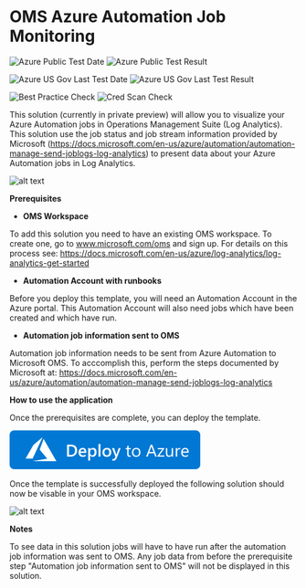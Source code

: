 # OMS Azure Automation Job Monitoring

![Azure Public Test Date](https://azurequickstartsservice.blob.core.windows.net/badges/oms-automation-solution/PublicLastTestDate.svg)
![Azure Public Test Result](https://azurequickstartsservice.blob.core.windows.net/badges/oms-automation-solution/PublicDeployment.svg)

![Azure US Gov Last Test Date](https://azurequickstartsservice.blob.core.windows.net/badges/oms-automation-solution/FairfaxLastTestDate.svg)
![Azure US Gov Last Test Result](https://azurequickstartsservice.blob.core.windows.net/badges/oms-automation-solution/FairfaxDeployment.svg)

![Best Practice Check](https://azurequickstartsservice.blob.core.windows.net/badges/oms-automation-solution/BestPracticeResult.svg)
![Cred Scan Check](https://azurequickstartsservice.blob.core.windows.net/badges/oms-automation-solution/CredScanResult.svg)

This solution (currently in private preview) will allow you to visualize your
Azure Automation jobs in Operations Management Suite (Log Analytics). This
solution use the job status and job stream information provided by Microsoft
(https://docs.microsoft.com/en-us/azure/automation/automation-manage-send-joblogs-log-analytics)
to present data about your Azure Automation jobs in Log Analytics.

![alt text](images/AutomationJobs.PNG "Azure Automation Job Monitoring")

**Prerequisites**

- **OMS Workspace**

To add this solution you need to have an existing OMS workspace. To create one,
go to www.microsoft.com/oms and sign up. For details on this process see:
https://docs.microsoft.com/en-us/azure/log-analytics/log-analytics-get-started

- **Automation Account with runbooks**

Before you deploy this template, you will need an Automation Account in the
Azure portal. This Automation Account will also need jobs which have been
created and which have run.

- **Automation job information sent to OMS**

Automation job information needs to be sent from Azure Automation to Microsoft
OMS. To acccomplish this, perform the steps documented by Microsoft at:
https://docs.microsoft.com/en-us/azure/automation/automation-manage-send-joblogs-log-analytics

**How to use the application**

Once the prerequisites are complete, you can deploy the template.

[![Deploy to Azure](https://raw.githubusercontent.com/Azure/azure-quickstart-templates/master/1-CONTRIBUTION-GUIDE/images/deploytoazure.svg?sanitize=true)](https://portal.azure.com/#create/Microsoft.Template/uri/https%3A%2F%2Fraw.githubusercontent.com%2FAzure%2Fazure-quickstart-templates%2Fmaster%2Foms-automation-solution%2Fazuredeploy.json)

Once the template is successfully deployed the following solution should now be
visable in your OMS workspace.

![alt text](images/AutomationTile.PNG "Azure Automation Job Monitoring")

**Notes**

To see data in this solution jobs will have to have run after the automation job
information was sent to OMS. Any job data from before the prerequisite step
"Automation job information sent to OMS" will not be displayed in this solution.

